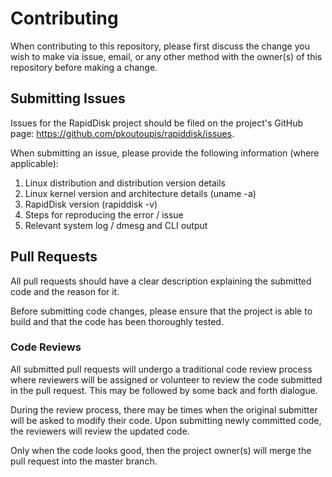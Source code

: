 # Contributing

When contributing to this repository, please first discuss the change you
wish to make via issue, email, or any other method with the owner(s) of
this repository before making a change.

## Submitting Issues

Issues for the RapidDisk project should be filed on the project's GitHub
page: https://github.com/pkoutoupis/rapiddisk/issues.

When submitting an issue, please provide the following information (where
applicable):

1. Linux distribution and distribution version details
2. Linux kernel version and architecture details (uname -a)
3. RapidDisk version (rapiddisk -v)
4. Steps for reproducing the error / issue
5. Relevant system log / dmesg and CLI output

## Pull Requests

All pull requests should have a clear description explaining the submitted
code and the reason for it.

Before submitting code changes, please ensure that the project is able to
build and that the code has been thoroughly tested.

### Code Reviews

All submitted pull requests will undergo a traditional code review process
where reviewers will be assigned or volunteer to review the code submitted
in the pull request. This may be followed by some back and forth dialogue.

During the review process, there may be times when the original submitter
will be asked to modify their code. Upon submitting newly committed code,
the reviewers will review the updated code.

Only when the code looks good, then the project owner(s) will merge the pull
request into the master branch.
